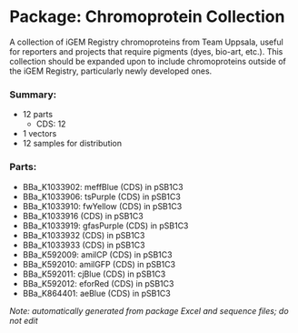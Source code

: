 # Package: Chromoprotein Collection

A collection of iGEM Registry chromoproteins from Team Uppsala, useful for reporters and projects that require pigments (dyes, bio-art, etc.). This collection should be expanded upon to include chromoproteins outside of the iGEM Registry, particularly newly developed ones.

### Summary:

- 12 parts
    - CDS: 12
- 1 vectors
- 12 samples for distribution

### Parts:

- BBa_K1033902: meffBlue (CDS) in pSB1C3
- BBa_K1033906: tsPurple (CDS) in pSB1C3
- BBa_K1033910: fwYellow (CDS) in pSB1C3
- BBa_K1033916 (CDS) in pSB1C3
- BBa_K1033919: gfasPurple (CDS) in pSB1C3
- BBa_K1033932 (CDS) in pSB1C3
- BBa_K1033933 (CDS) in pSB1C3
- BBa_K592009: amilCP (CDS) in pSB1C3
- BBa_K592010: amilGFP (CDS) in pSB1C3
- BBa_K592011: cjBlue (CDS) in pSB1C3
- BBa_K592012: eforRed (CDS) in pSB1C3
- BBa_K864401: aeBlue (CDS) in pSB1C3

_Note: automatically generated from package Excel and sequence files; do not edit_
